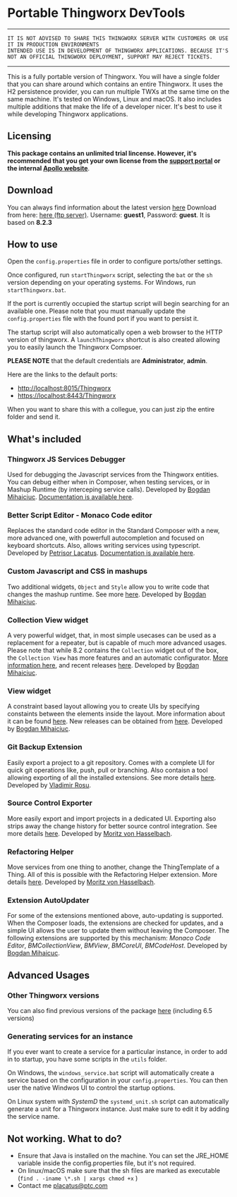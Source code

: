 # Portable Thingworx DevTools

***
    IT IS NOT ADVISED TO SHARE THIS THINGWORX SERVER WITH CUSTOMERS OR USE IT IN PRODUCTION ENVIRONMENTS
    INTENDED USE IS IN DEVELOPMENT OF THINGWORX APPLICATIONS. BECAUSE IT'S NOT AN OFFICIAL THINGWORX DEPLOYMENT, SUPPORT MAY REJECT TICKETS.
***

This is a fully portable version of Thingworx. You will have a single folder that you can share around which contains an entire Thingworx. It uses the H2 persistence provider, you can run multiple TWXs at the same time on the same machine. It's tested on Windows, Linux and macOS.
It also includes multiple additions that make the life of a developer nicer. It's best to use it while developing Thingworx applications.

## Licensing

**This package contains an unlimited trial lincense. However, it's recommended that you get your own license from the [support portal](https://support.ptc.com/apps/licensePortal/auth/ssl/index?wcn=341) or the internal [Apollo website](http://apollo.ptcnet.ptc.com/Procedures/ThingXRequest.html)**.

## Download

You can always find information about the latest version [here](http://roicentersvn/placatus/ThingworxPortableScripts/src/branch/master/thingworx/README_Devtools.md)
Download from here: [here (ftp server)](ftp://rostorage.ptcnet.ptc.com/SHARE/Petrisor/Thingworx/Thingworx%208.2%20DevTools.zip). Username: **guest1**, Password: **guest**. It is based on **8.2.3**

## How to use

Open the `config.properties` file in order to configure ports/other settings. 

Once configured, run `startThingworx` script, selecting the `bat` or the `sh` version depending on your operating systems. For Windows, run `startThingworx.bat`.

If the port is currently occupied the startup script will begin searching for an available one. Please note that you must manually update the `config.properties` file with the found port if you want to persist it.

The startup script will also automatically open a web browser to the HTTP version of thingworx. A `launchThingworx` shortcut is also created allowing you to easily launch the Thingworx Compsoer.

**PLEASE NOTE** that the default credentials are **Administrator**, **admin**.

Here are the links to the default ports:

* [http://localhost:8015/Thingworx](http://localhost:8015/Thingworx)
* [https://localhost:8443/Thingworx](https://localhost:8443/Thingworx)

When you want to share this with a collegue, you can just zip the entire folder and send it.

## What's included

### Thingworx JS Services Debugger

Used for debugging the Javascript services from the Thingworx entities. You can debug either when in Composer, when testing services, or in Mashup Runtime (by interceping service calls). Developed by [Bogdan Mihaiciuc](mailto:bmihaiciuc@ptc.com).
[Documentation is available here](https://share.ptc.com/sites/sales/ic/IoT%20Presales%20Enablement/Shared%20Documents/Custom%20Extensions%20and%20Edge%20MicroServers/Thingworx%20Services%20Debugger%20-%20User%20Guide.pdf).

### Better Script Editor - Monaco Code editor

Replaces the standard code editor in the Standard Composer with a new, more advanced one, with powerfull autocompletion and focused on keyboard shortcuts. Also, allows writing services using typescript. Developed by [Petrisor Lacatus](mailto:placatus@ptc.com).
[Documentation is available here](http://roicentersvn/placatus/MonacoScriptEditorWidget).

### Custom Javascript and CSS in mashups

Two additional widgets, `Object` and `Style` allow you to write code that changes the mashup runtime. See more [here](http://roicentersvn/BogdanMihaiciuc/BMCodeHost/releases). Developed by [Bogdan Mihaiciuc](mailto:bmihaiciuc@ptc.com).

### Collection View widget

A very powerful widget, that, in most simple usecases can be used as a replacement for a repeater, but is capable of much more advanced usages. Please note that while 8.2 contains the `Collection` widget out of the box, the `Collection View` has more features and an automatic configurator.
[More information here](https://share.ptc.com/sites/sales/ic/IoT%20Presales%20Enablement/blog/Lists/Posts/Post.aspx?ID=69), and recent releases [here](http://roicentersvn/BogdanMihaiciuc/BMCollectionView/releases). Developed by [Bogdan Mihaiciuc](mailto:bmihaiciuc@ptc.com).

### View widget

A constraint based layout allowing you to create UIs by specifying constaints between the elements inside the layout. More information about it can be found [here](http://roicentersvn/BogdanMihaiciuc/BMCoreUI/releases#bmview). New releases can be obtained from [here](http://roicentersvn/BogdanMihaiciuc/BMView/releases). Developed by [Bogdan Mihaiciuc](mailto:bmihaiciuc@ptc.com).

### Git Backup Extension

Easily export a project to a git repository. Comes with a complete UI for quick git operations like, push, pull or branching. Also contaisn a tool allowing exporting of all the installed extensions. See more details [here](https://ptccloud-my.sharepoint.com/personal/vrosu_ptc_com/_layouts/15/onedrive.aspx?slrid=cf51609e-1087-5000-8c32-84baf7a5a1a7&id=%2Fpersonal%2Fvrosu_ptc_com%2FDocuments%2FGit%20Backup%20Extension&FolderCTID=0x012000DE84CCB884F1A24A94064FADC5B33B6F). Developed by [Vladimir Rosu](vrosu@ptc.com).

### Source Control Exporter

More easily export and import projects in a dedicated UI. Exporting also strips away the change history for better source control integration. See more details [here](https://share.ptc.com/sites/sales/ic/IoT%20Presales%20Enablement/blog/Lists/Posts/Post.aspx?ID=73). Developed by [Moritz von Hasselbach](mailto:mvonhasselbach@ptc.com).

### Refactoring Helper

Move services from one thing to another, change the ThingTemplate of a Thing. All of this is possible with the Refactoring Helper extension. More details [here](https://share.ptc.com/sites/sales/ic/IoT%20Presales%20Enablement/blog/Lists/Posts/Post.aspx?ID=74). Developed by [Moritz von Hasselbach](mailto:mvonhasselbach@ptc.com).

### Extension AutoUpdater

For some of the extensions mentioned above, auto-updating is supported. When the Composer loads, the extensions are checked for updates, and a simple UI allows the user to update them without leaving the Composer. The following extensions are supported by this mechanism: _Monaco Code Editor_, _BMCollectionView_, _BMView_, _BMCoreUI_, _BMCodeHost_. Developed by [Bogdan Mihaicuc](mailto:bmihaiciuc@ptc.com).

## Advanced Usages

### Other Thingworx versions

You can also find previous versions of the package [here](ftp://rostorage.ptcnet.ptc.com/SHARE/Petrisor/Thingworx/) (including 6.5 versions)

### Generating services for an instance

If you ever want to create a service for a particular instance, in order to add in to startup, you have some scripts in the `utils` folder.

On Windows, the `windows_service.bat` script will automatically create a service based on the configuration in your `config.properties`. You can then user the native Windwos UI to control the startup options.

On Linux system with _SystemD_ the `systemd_unit.sh` script can automatically generate a unit for a Thingworx instance. Just make sure to edit it by adding the service name.

## **Not working. What to do?**

* Ensure that Java is installed on the machine. You can set the JRE_HOME variable inside the config.properties file, but it's not required.
* On linux/macOS make sure that the sh files are marked as executable (`find . -iname \*.sh | xargs chmod +x` )
* Contact me [placatus@ptc.com](mailto:placatus@ptc.com)
